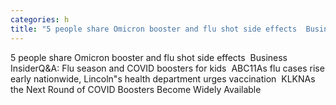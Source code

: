 ```yaml
---
categories: h
title: "5 people share Omicron booster and flu shot side effects  Business Insider"
---
```

5 people share Omicron booster and flu shot side effects&nbsp;&nbsp;Business InsiderQ&A: Flu season and COVID boosters for kids&nbsp;&nbsp;ABC11As flu cases rise early nationwide, Lincoln"s health department urges vaccination&nbsp;&nbsp;KLKNAs the Next Round of COVID Boosters Become Widely Available